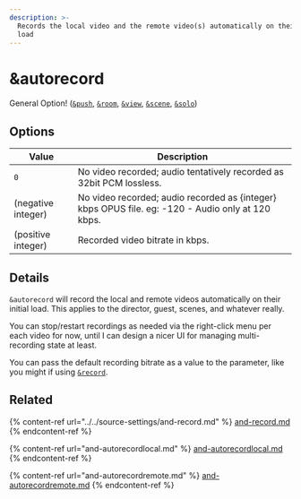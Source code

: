 ```yaml
---
description: >-
  Records the local video and the remote video(s) automatically on their initial
  load
---
```


# \&autorecord

General Option! ([`&push`](../../source-settings/push.md), [`&room`](../../general-settings/room.md), [`&view`](../view-parameters/view.md), [`&scene`](../view-parameters/scene.md), [`&solo`](../mixer-scene-parameters/and-solo.md))

## Options

| Value              | Description                                                                                       |
| ------------------ | ------------------------------------------------------------------------------------------------- |
| `0`                | No video recorded; audio tentatively recorded as 32bit PCM lossless.                              |
| (negative integer) | No video recorded; audio recorded as {integer} kbps OPUS file. eg: -120 - Audio only at 120 kbps. |
| (positive integer) | Recorded video bitrate in kbps.                                                                   |

## Details

`&autorecord` will record the local and remote videos automatically on their initial load. This applies to the director, guest, scenes, and whatever really.

You can stop/restart recordings as needed via the right-click menu per each video for now, until I can design a nicer UI for managing multi-recording state at least.

You can pass the default recording bitrate as a value to the parameter, like you might if using [`&record`](../../source-settings/and-record.md).

## Related

{% content-ref url="../../source-settings/and-record.md" %}
[and-record.md](../../source-settings/and-record.md)
{% endcontent-ref %}

{% content-ref url="and-autorecordlocal.md" %}
[and-autorecordlocal.md](and-autorecordlocal.md)
{% endcontent-ref %}

{% content-ref url="and-autorecordremote.md" %}
[and-autorecordremote.md](and-autorecordremote.md)
{% endcontent-ref %}
